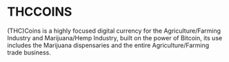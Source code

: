 # THCCOINS
(THC)Coins is a highly focused digital currency for the Agriculture/Farming Industry and Marijuana/Hemp Industry, built on the power of Bitcoin, its use includes the Marijuana dispensaries and the entire Agriculture/Farming trade business.
